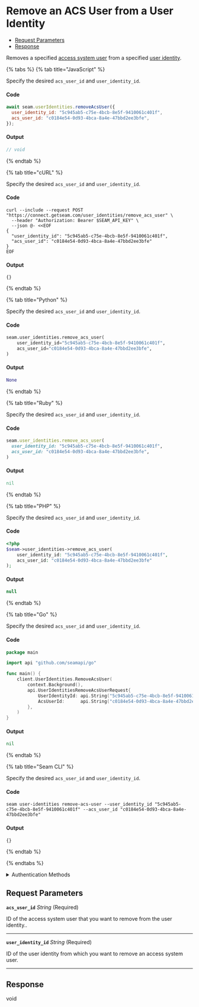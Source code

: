 # Remove an ACS User from a User Identity

- [Request Parameters](#request-parameters)
- [Response](#response)

Removes a specified [access system user](https://docs.seam.co/latest/capability-guides/access-systems/user-management) from a specified [user identity](https://docs.seam.co/latest/capability-guides/mobile-access-in-development/managing-mobile-app-user-accounts-with-user-identities#what-is-a-user-identity).


{% tabs %}
{% tab title="JavaScript" %}

Specify the desired `acs_user_id` and `user_identity_id`.

#### Code

```javascript
await seam.userIdentities.removeAcsUser({
  user_identity_id: "5c945ab5-c75e-4bcb-8e5f-9410061c401f",
  acs_user_id: "c0184e54-0d93-4bca-8a4e-47bbd2ee3bfe",
});
```

#### Output

```javascript
// void
```
{% endtab %}

{% tab title="cURL" %}

Specify the desired `acs_user_id` and `user_identity_id`.

#### Code

```curl
curl --include --request POST "https://connect.getseam.com/user_identities/remove_acs_user" \
  --header "Authorization: Bearer $SEAM_API_KEY" \
  --json @- <<EOF
{
  "user_identity_id": "5c945ab5-c75e-4bcb-8e5f-9410061c401f",
  "acs_user_id": "c0184e54-0d93-4bca-8a4e-47bbd2ee3bfe"
}
EOF
```

#### Output

```curl
{}
```
{% endtab %}

{% tab title="Python" %}

Specify the desired `acs_user_id` and `user_identity_id`.

#### Code

```python
seam.user_identities.remove_acs_user(
    user_identity_id="5c945ab5-c75e-4bcb-8e5f-9410061c401f",
    acs_user_id="c0184e54-0d93-4bca-8a4e-47bbd2ee3bfe",
)
```

#### Output

```python
None
```
{% endtab %}

{% tab title="Ruby" %}

Specify the desired `acs_user_id` and `user_identity_id`.

#### Code

```ruby
seam.user_identities.remove_acs_user(
  user_identity_id: "5c945ab5-c75e-4bcb-8e5f-9410061c401f",
  acs_user_id: "c0184e54-0d93-4bca-8a4e-47bbd2ee3bfe",
)
```

#### Output

```ruby
nil
```
{% endtab %}

{% tab title="PHP" %}

Specify the desired `acs_user_id` and `user_identity_id`.

#### Code

```php
<?php
$seam->user_identities->remove_acs_user(
    user_identity_id: "5c945ab5-c75e-4bcb-8e5f-9410061c401f",
    acs_user_id: "c0184e54-0d93-4bca-8a4e-47bbd2ee3bfe"
);
```

#### Output

```php
null
```
{% endtab %}

{% tab title="Go" %}

Specify the desired `acs_user_id` and `user_identity_id`.

#### Code

```go
package main

import api "github.com/seamapi/go"

func main() {
	client.UserIdentities.RemoveAcsUser(
		context.Background(),
		api.UserIdentitiesRemoveAcsUserRequest{
			UserIdentityId: api.String("5c945ab5-c75e-4bcb-8e5f-9410061c401f"),
			AcsUserId:      api.String("c0184e54-0d93-4bca-8a4e-47bbd2ee3bfe"),
		},
	)
}
```

#### Output

```go
nil
```
{% endtab %}

{% tab title="Seam CLI" %}

Specify the desired `acs_user_id` and `user_identity_id`.

#### Code

```seam_cli
seam user-identities remove-acs-user --user_identity_id "5c945ab5-c75e-4bcb-8e5f-9410061c401f" --acs_user_id "c0184e54-0d93-4bca-8a4e-47bbd2ee3bfe"
```

#### Output

```seam_cli
{}
```
{% endtab %}

{% endtabs %}


<details>

<summary>Authentication Methods</summary>

- API key
- Personal access token
  <br>Must also include the `seam-workspace` header in the request.

To learn more, see [Authentication](https://docs.seam.co/latest/api/authentication).
</details>

## Request Parameters

**`acs_user_id`** *String* (Required)

ID of the access system user that you want to remove from the user identity..

---

**`user_identity_id`** *String* (Required)

ID of the user identity from which you want to remove an access system user.

---


## Response

void

